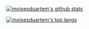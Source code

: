 [![moisesduartem's github stats](https://github-readme-stats.vercel.app/api?username=moisesduartem&theme=vue&show_icons=true)](https://github.com/anuraghazra/github-readme-stats)


[![moisesduartem's top langs](https://github-readme-stats.vercel.app/api/top-langs/?username=moisesduartem&theme=vue&layout=compact&show_icons=true)](https://github.com/anuraghazra/github-readme-stats)

